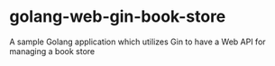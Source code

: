 # golang-web-gin-book-store
A sample Golang application which utilizes Gin to have a Web API for managing a book store
